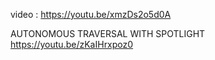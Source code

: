 video : https://youtu.be/xmzDs2o5d0A


AUTONOMOUS TRAVERSAL WITH SPOTLIGHT
https://youtu.be/zKaIHrxpoz0
